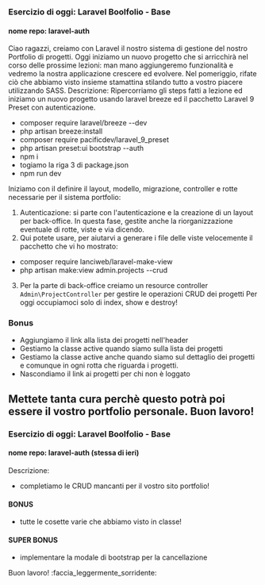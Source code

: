 ### Esercizio di oggi: Laravel Boolfolio - Base
#### nome repo: laravel-auth
Ciao ragazzi,
creiamo con Laravel il nostro sistema di gestione del nostro Portfolio di progetti.
Oggi iniziamo un nuovo progetto che si arricchirà nel corso delle prossime lezioni: man mano aggiungeremo funzionalità e vedremo la nostra applicazione crescere ed evolvere.
Nel pomeriggio, rifate ciò che abbiamo visto insieme stamattina stilando tutto a vostro piacere utilizzando SASS.
Descrizione:
Ripercorriamo gli steps fatti a lezione ed iniziamo un nuovo progetto usando laravel breeze ed il pacchetto Laravel 9 Preset con autenticazione.
- composer require laravel/breeze --dev
- php artisan breeze:install
- composer require pacificdev/laravel_9_preset
- php artisan preset:ui bootstrap --auth
- npm i
- togiamo la riga 3 di package.json
- npm run dev

Iniziamo con il definire il layout, modello, migrazione, controller e rotte necessarie per il sistema portfolio:
1. Autenticazione: si parte con l'autenticazione e la creazione di un layout per back-office. In questa fase, gestite anche la riorganizzazione eventuale di rotte, viste e via dicendo.
2. Qui potete usare, per aiutarvi a generare i file delle viste velocemente il pacchetto che vi ho mostrato:
- composer require lanciweb/laravel-make-view
- php artisan make:view admin.projects --crud
3. Per la parte di back-office creiamo un resource controller `Admin\ProjectController` per gestire le operazioni CRUD dei progetti
Per oggi occupiamoci  solo di index,  show e destroy!
### Bonus
- Aggiungiamo il link alla lista dei progetti nell'header
- Gestiamo la classe active quando siamo sulla lista dei progetti
- Gestiamo la classe active anche quando siamo sul dettaglio dei progetti e comunque in ogni rotta che riguarda i progetti.
- Nascondiamo il link ai progetti per chi non è loggato

Mettete tanta cura perchè questo potrà poi essere il vostro portfolio personale.
Buon lavoro!
---
### Esercizio di oggi: Laravel Boolfolio - Base
#### nome repo: laravel-auth  (stessa di ieri)
Descrizione:
- completiamo le CRUD mancanti per il vostro sito portfolio!
#### BONUS
- tutte le cosette varie che abbiamo visto in classe!
#### SUPER BONUS
- implementare la modale di bootstrap per la cancellazione

Buon lavoro! :faccia_leggermente_sorridente: